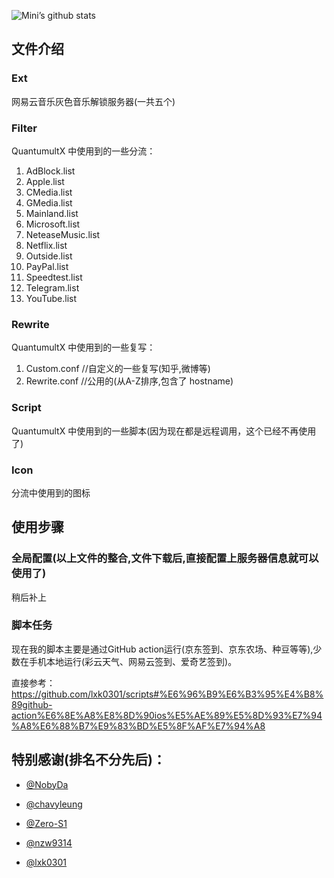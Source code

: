 ![Mini’s github stats](https://github-readme-stats.vercel.app/api?username=an0na&show_icons=true&theme=merko)

## 文件介绍

### Ext
网易云音乐灰色音乐解锁服务器(一共五个)

### Filter
QuantumultX 中使用到的一些分流：

1. AdBlock.list
2. Apple.list
3. CMedia.list
4. GMedia.list
5. Mainland.list
6. Microsoft.list
7. NeteaseMusic.list
8. Netflix.list
9. Outside.list
10. PayPal.list
11. Speedtest.list
12. Telegram.list
13. YouTube.list

### Rewrite
QuantumultX 中使用到的一些复写：

1. Custom.conf //自定义的一些复写(知乎,微博等)
2. Rewrite.conf //公用的(从A-Z排序,包含了 hostname)

### Script
QuantumultX 中使用到的一些脚本(因为现在都是远程调用，这个已经不再使用了)

### Icon
分流中使用到的图标

## 使用步骤

### 全局配置(以上文件的整合,文件下载后,直接配置上服务器信息就可以使用了)
稍后补上

### 脚本任务
现在我的脚本主要是通过GitHub action运行(京东签到、京东农场、种豆等等),少数在手机本地运行(彩云天气、网易云签到、爱奇艺签到)。

直接参考：https://github.com/lxk0301/scripts#%E6%96%B9%E6%B3%95%E4%B8%89github-action%E6%8E%A8%E8%8D%90ios%E5%AE%89%E5%8D%93%E7%94%A8%E6%88%B7%E9%83%BD%E5%8F%AF%E7%94%A8

## 特别感谢(排名不分先后)：
* [@NobyDa](https://github.com/NobyDa)

* [@chavyleung](https://github.com/chavyleung)

* [@Zero-S1](https://github.com/Zero-S1)

* [@nzw9314](https://github.com/nzw9314)

* [@lxk0301](https://github.com/lxk0301)
